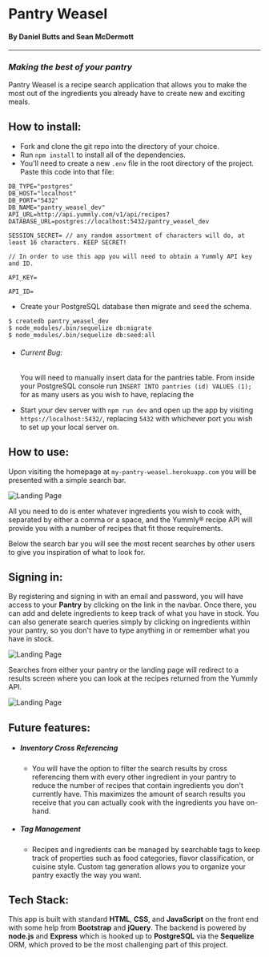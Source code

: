 # Pantry Weasel
#### By Daniel Butts and Sean McDermott
* * *

### *Making the best of your pantry*
Pantry Weasel is a recipe search application that allows you to make the most out of the ingredients you already have to create new and exciting meals.

## How to install:

* Fork and clone the git repo into the directory of your choice.
* Run `npm install` to install all of the dependencies.
* You'll need to create a new `.env` file in the root directory of the project. Paste this code into that file:

```
DB_TYPE="postgres"
DB_HOST="localhost"
DB_PORT="5432"
DB_NAME="pantry_weasel_dev"
API_URL=http://api.yummly.com/v1/api/recipes?
DATABASE_URL=postgres://localhost:5432/pantry_weasel_dev

SESSION_SECRET= // any random assortment of characters will do, at least 16 characters. KEEP SECRET!

// In order to use this app you will need to obtain a Yummly API key and ID.

API_KEY=

API_ID=
```
* Create your PostgreSQL database then migrate and seed the schema.

```
$ createdb pantry_weasel_dev
$ node_modules/.bin/sequelize db:migrate
$ node_modules/.bin/sequelize db:seed:all
```
  - ###### Current Bug:
      You will need to manually insert data for the pantries table. From inside your PostgreSQL console run `INSERT INTO pantries (id) VALUES (1);` for as many users as you wish to have, replacing the


* Start your dev server with `npm run dev` and open up the app by visiting `https://localhost:5432/`, replacing `5432` with whichever port you wish to set up your local server on.

## How to use:

Upon visiting the homepage at `my-pantry-weasel.herokuapp.com` you will be presented with a simple search bar.

![Landing Page](/screenshots/PW-landing-page.png)

All you need to do is enter whatever ingredients you wish to cook with, separated by either a comma or a space, and the Yummly® recipe API will provide you with a number of recipes that fit those requirements.

Below the search bar you will see the most recent searches by other users to give you inspiration of what to look for.




## Signing in:

By registering and signing in with an email and password, you will have access to your **Pantry** by clicking on the link in the navbar. Once there, you can add and delete ingredients to keep track of what you have in stock. You can also generate search queries simply by clicking on ingredients within your pantry, so you don't have to type anything in or remember what you have in stock.

![Landing Page](/screenshots/PW-pantry.png)

Searches from either your pantry or the landing page will redirect to a results screen where you can look at the recipes returned from the Yummly API.

![Landing Page](/screenshots/PW-results.png)

## Future features:

- ##### Inventory Cross Referencing
  * You will have the option to filter the search results by cross referencing them with every other ingredient in your pantry to reduce the number of recipes that contain ingredients you don't currently have. This maximizes the amount of search results you receive that you can actually cook with the ingredients you have on-hand.

- ##### Tag Management
  * Recipes and ingredients can be managed by searchable tags to keep track of properties such as food categories, flavor classification, or cuisine style. Custom tag generation allows you to organize your pantry exactly the way you want.

## Tech Stack:
  This app is built with standard **HTML**, **CSS**, and **JavaScript** on the front end with some help from **Bootstrap** and **jQuery**. The backend is powered by **node.js** and **Express** which is hooked up to **PostgreSQL** via the **Sequelize** ORM, which proved to be the most challenging part of this project.
